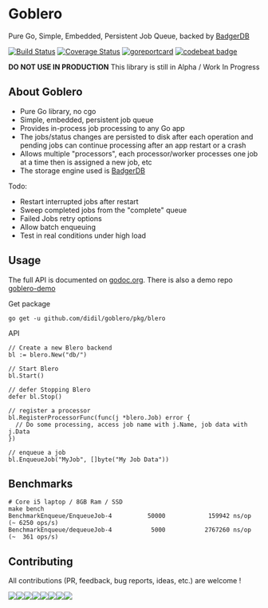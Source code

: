 # Goblero 

Pure Go, Simple, Embedded, Persistent Job Queue, backed by [BadgerDB](https://github.com/dgraph-io/badger)

[![Build Status](https://travis-ci.org/didil/goblero.svg?branch=master)](https://travis-ci.org/didil/goblero)
[![Coverage Status](https://coveralls.io/repos/github/didil/goblero/badge.svg?branch=master)](https://coveralls.io/github/didil/goblero?branch=master)
[![goreportcard](https://goreportcard.com/badge/github.com/didil/goblero)](https://goreportcard.com/report/github.com/didil/goblero)
[![codebeat badge](https://codebeat.co/badges/1d261e4f-36ff-42b5-b015-e31eb7aa7e7d)](https://codebeat.co/projects/github-com-didil-goblero-master)


**DO NOT USE IN PRODUCTION** This library is still in Alpha / Work In Progress 

## About Goblero
- Pure Go library, no cgo
- Simple, embedded, persistent job queue
- Provides in-process job processing to any Go app
- The jobs/status changes are persisted to disk after each operation and pending jobs can continue processing after an app restart or a crash
- Allows multiple "processors", each processor/worker processes one job at a time then is assigned a new job, etc
- The storage engine used is [BadgerDB](https://github.com/dgraph-io/badger)

Todo:
- Restart interrupted jobs after restart
- Sweep completed jobs from the "complete" queue
- Failed Jobs retry options
- Allow batch enqueuing
- Test in real conditions under high load

## Usage 
The full API is documented on [godoc.org](https://godoc.org/github.com/didil/goblero/pkg/blero). There is also a demo repo [goblero-demo](https://github.com/didil/goblero-demo/tree/master)

Get package
````
go get -u github.com/didil/goblero/pkg/blero
````
API

````
// Create a new Blero backend
bl := blero.New("db/")

// Start Blero
bl.Start()

// defer Stopping Blero
defer bl.Stop()

// register a processor
bl.RegisterProcessorFunc(func(j *blero.Job) error {
  // Do some processing, access job name with j.Name, job data with j.Data
})

// enqueue a job
bl.EnqueueJob("MyJob", []byte("My Job Data"))

````

## Benchmarks
````
# Core i5 laptop / 8GB Ram / SSD 
make bench
BenchmarkEnqueue/EnqueueJob-4          50000            159942 ns/op (~ 6250 ops/s)
BenchmarkEnqueue/dequeueJob-4           5000           2767260 ns/op (~  361 ops/s)

````


## Contributing
All contributions (PR, feedback, bug reports, ideas, etc.) are welcome !

[![](https://sourcerer.io/fame/didil/didil/goblero/images/0)](https://sourcerer.io/fame/didil/didil/goblero/links/0)[![](https://sourcerer.io/fame/didil/didil/goblero/images/1)](https://sourcerer.io/fame/didil/didil/goblero/links/1)[![](https://sourcerer.io/fame/didil/didil/goblero/images/2)](https://sourcerer.io/fame/didil/didil/goblero/links/2)[![](https://sourcerer.io/fame/didil/didil/goblero/images/3)](https://sourcerer.io/fame/didil/didil/goblero/links/3)[![](https://sourcerer.io/fame/didil/didil/goblero/images/4)](https://sourcerer.io/fame/didil/didil/goblero/links/4)[![](https://sourcerer.io/fame/didil/didil/goblero/images/5)](https://sourcerer.io/fame/didil/didil/goblero/links/5)[![](https://sourcerer.io/fame/didil/didil/goblero/images/6)](https://sourcerer.io/fame/didil/didil/goblero/links/6)[![](https://sourcerer.io/fame/didil/didil/goblero/images/7)](https://sourcerer.io/fame/didil/didil/goblero/links/7)